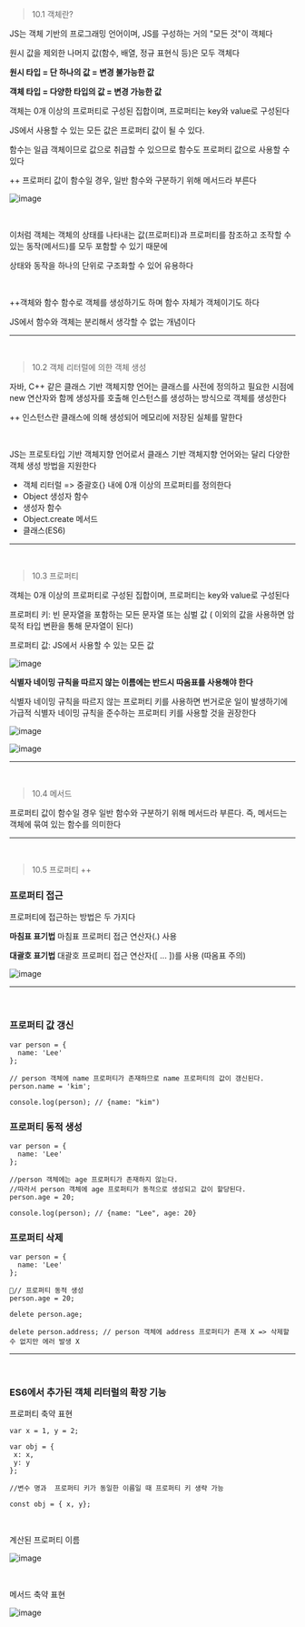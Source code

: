 > 10.1 객체란?

JS는 객체 기반의 프로그래밍 언어이며, JS를 구성하는 거의 "모든 것"이 객체다

원시 값을 제외한 나머지 값(함수, 배열, 정규 표현식 등)은 모두 객체다

**원시 타입 = 단 하나의 값 = 변경 불가능한 값**

**객체 타입 = 다양한 타입의 값 = 변경 가능한 값**

객체는 0개 이상의 프로퍼티로 구성된 집합이며, 프로퍼티는 key와 value로 구성된다

JS에서 사용할 수 있는 모든 값은 프로퍼티 값이 될 수 있다.

함수는 일급 객체이므로 값으로 취급할 수 있으므로 함수도 프로퍼티 값으로 사용할 수 있다

++ 프로퍼티 값이 함수일 경우, 일반 함수와 구분하기 위해 메서드라 부른다

![image](https://github.com/user-attachments/assets/f597a6ec-2179-4d27-80ac-5c828cdd4151)


<br />

이처럼 객체는 객체의 상태를 나타내는 값(프로퍼티)과 프로퍼티를 참조하고 조작할 수 있는 동작(메서드)를 모두 포함할 수 있기 때문에

상태와 동작을 하나의 단위로 구조화할 수 있어 유용하다

<br />

++객체와 함수
함수로 객체를 생성하기도 하며 함수 자체가 객체이기도 하다

JS에서 함수와 객체는 분리해서 생각할 수 없는 개념이다 

---
<br />


> 10.2 객체 리터럴에 의한 객체 생성

자바, C++ 같은 클래스 기반 객체지향 언어는 클래스를 사전에 정의하고 필요한 시점에 new 연산자와 함께 생성자를 호출해 인스턴스를 생성하는 방식으로 객체를 생성한다

++ 인스턴스란 클래스에 의해 생성되어 메모리에 저장된 실체를 말한다

<br />

JS는 프로토타입 기반 객체지향 언어로서 클래스 기반 객체지향 언어와는 달리 다양한 객체 생성 방법을 지원한다

- 객체 리터럴 => 중괄호{} 내에 0개 이상의 프로퍼티를 정의한다
- Object 생성자 함수
- 생성자 함수
- Object.create 메서드
- 클래스(ES6)

---
<br />

> 10.3 프로퍼티

객체는 0개 이상의 프로퍼티로 구성된 집합이며, 프로퍼티는 key와 value로 구성된다

프로퍼티 키: 빈 문자열을 포함하는 모든 문자열 또는 심벌 값 ( 이외의 값을 사용하면 암묵적 타입 변환을 통해 문자열이 된다)

프로퍼티 값: JS에서 사용할 수 있는 모든 값

![image](https://github.com/user-attachments/assets/95a591d9-02d7-4834-a55b-4a117fdfcbb6)

**식별자 네이밍 규칙을 따르지 않는 이름에는 반드시 따옴표를 사용해야 한다**

식별자 네이밍 규칙을 따르지 않는 프로퍼티 키를 사용하면 번거로운 일이 발생하기에 가급적 식별자 네이밍 규칙을 준수하는 프로퍼티 키를 사용할 것을 권장한다

![image](https://github.com/user-attachments/assets/78aad268-8e56-4444-9846-6347ce6b33a1)

![image](https://github.com/user-attachments/assets/d58b3be5-c0b7-447d-ac4b-c88c4307123a)

---
<br />

> 10.4 메서드

프로퍼티 값이 함수일 경우 일반 함수와 구분하기 위해 메서드라 부른다. 즉, 메서드는 객체에 묶여 있는 함수를 의미한다

---
<br />

> 10.5 프로퍼티 ++

### 프로퍼티 접근

프로퍼티에 접근하는 방법은 두 가지다

**마침표 표기법** 마침표 프로퍼티 접근 연산자(.) 사용 

**대괄호 표기법** 대괄호 프로퍼티 접근 연산자([ ... ])를 사용 (따옴표 주의)

![image](https://github.com/user-attachments/assets/a8a1d1be-0dc6-47fb-90ad-6fff13b7c619)

---
<br />

### 프로퍼티 값 갱신

```
var person = {
  name: 'Lee'
};

// person 객체에 name 프로퍼티가 존재하므로 name 프로퍼티의 값이 갱신된다.
person.name = 'kim';

console.log(person); // {name: "kim")
```

### 프로퍼티 동적 생성

```
var person = {
  name: 'Lee'
};

//person 객체에는 age 프로퍼티가 존재하지 않는다.
//따라서 person 객체에 age 프로퍼티가 동적으로 생성되고 값이 할당된다.
person.age = 20;

console.log(person); // {name: "Lee", age: 20}
```

### 프로퍼티 삭제

```
var person = {
  name: 'Lee'
};

// 프로퍼티 동적 생성
person.age = 20;

delete person.age;

delete person.address; // person 객체에 address 프로퍼티가 존재 X => 삭제할 수 없지만 에러 발생 X
```
---
<br />

### ES6에서 추가된 객체 리터럴의 확장 기능

프로퍼티 축약 표현
```
var x = 1, y = 2;

var obj = {
 x: x,
 y: y
};

//변수 명과  프로퍼티 키가 동일한 이름일 때 프로퍼티 키 생략 가능

const obj = { x, y};
```

<br />

계산된 프로퍼티 이름

![image](https://github.com/user-attachments/assets/11e56418-0cae-43d9-ab19-3e577e7db66c)


<br />

메서드 축약 표현

![image](https://github.com/user-attachments/assets/8bce8dbe-2ff2-4fda-ae71-9046d38a879b)
